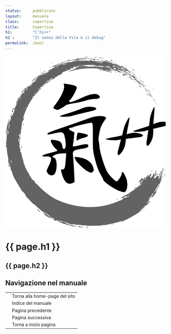 ```yaml
---
status:     pubblicato
layout:     manuale
class:      copertina
title:      Copertina
h1:         "C'hi++"
h2 :        "Il senso della Vita è il debug"
permalink:  /man/
---
```


<img class="logo"
    alt="C'hi++"
    title="C'hi plus plus"
    src="/assets/img/chi-enso.png">
<h1>{{ page.h1 }}</h1>
<h2>{{ page.h2 }}</h2>        

<section id="info">
<h2>Navigazione nel manuale</h2>
<table>
<tr>
    <td><i class="fa fa-home " aria-hidden="true"></i></td>
    <td>Torna alla home-page del sito</td>
</tr>
<tr>
    <td><i class="fa fa-bars " aria-hidden="true"></i></td>
    <td>Indice del manuale</td>
</tr>
<tr>
    <td><i class="fa fa-chevron-left    " aria-hidden="true"></i></td>
    <td>Pagina precedente</td>
</tr>
<tr>
    <td><i class="fa fa-chevron-right   " aria-hidden="true"></i></td>
    <td>Pagina successiva</td>
</tr>
<tr>
    <td><i class="fa fa-angle-double-up " aria-hidden="true"></i></td>
    <td>Torna a inizio pagina</td>
</tr>
</table>
</section>

